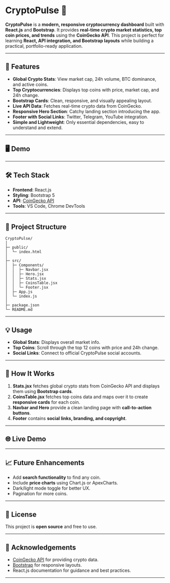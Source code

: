 
# CryptoPulse 🚀

**CryptoPulse** is a **modern, responsive cryptocurrency dashboard** built with **React.js** and **Bootstrap**. It provides **real-time crypto market statistics, top coin prices, and trends** using the **CoinGecko API**. This project is perfect for learning **React, API integration, and Bootstrap layouts** while building a practical, portfolio-ready application.

---

## 🌟 Features

* **Global Crypto Stats**: View market cap, 24h volume, BTC dominance, and active coins.
* **Top Cryptocurrencies**: Displays top coins with price, market cap, and 24h change.
* **Bootstrap Cards**: Clean, responsive, and visually appealing layout.
* **Live API Data**: Fetches real-time crypto data from CoinGecko.
* **Responsive Hero Section**: Catchy landing section introducing the app.
* **Footer with Social Links**: Twitter, Telegram, YouTube integration.
* **Simple and Lightweight**: Only essential dependencies, easy to understand and extend.

---

## 🖥️ Demo



---

## 🛠️ Tech Stack

* **Frontend**: React.js
* **Styling**: Bootstrap 5
* **API**: [CoinGecko API](https://www.coingecko.com/en/api)
* **Tools**: VS Code, Chrome DevTools

---


## 📂 Project Structure

```
CryptoPulse/
│
├─ public/
│  └─ index.html
│
├─ src/
│  ├─ Components/
│  │  ├─ Navbar.jsx
│  │  ├─ Hero.jsx
│  │  ├─ Stats.jsx
│  │  ├─ CoinsTable.jsx
│  │  └─ Footer.jsx
│  ├─ App.js
│  └─ index.js
│
├─ package.json
└─ README.md
```

---

## 💡 Usage

* **Global Stats**: Displays overall market info.
* **Top Coins**: Scroll through the top 12 coins with price and 24h change.
* **Social Links**: Connect to official CryptoPulse social accounts.

---

## 🔧 How It Works

1. **Stats.jsx** fetches global crypto stats from CoinGecko API and displays them using **Bootstrap cards**.
2. **CoinsTable.jsx** fetches top coins data and maps over it to create **responsive cards** for each coin.
3. **Navbar and Hero** provide a clean landing page with **call-to-action buttons**.
4. **Footer** contains **social links, branding, and copyright**.

---

## 🌐 Live Demo


---

## 📈 Future Enhancements

* Add **search functionality** to find any coin.
* Include **price charts** using Chart.js or ApexCharts.
* Dark/light mode toggle for better UX.
* Pagination for more coins.

---

## 📌 License

This project is **open source** and free to use.

---

## 🙏 Acknowledgements

* [CoinGecko API](https://www.coingecko.com/en/api) for providing crypto data.
* [Bootstrap](https://getbootstrap.com/) for responsive layouts.
* React.js documentation for guidance and best practices.

---

